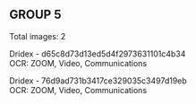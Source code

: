 ## GROUP 5
Total images: 2  

Dridex - d65c8d73d13ed5d4f2973631101c4b34  
OCR: ZOOM, Video, Communications  

Dridex - 76d9ad731b3417ce329035c3497d19eb  
OCR: ZOOM, Video, Communications  

